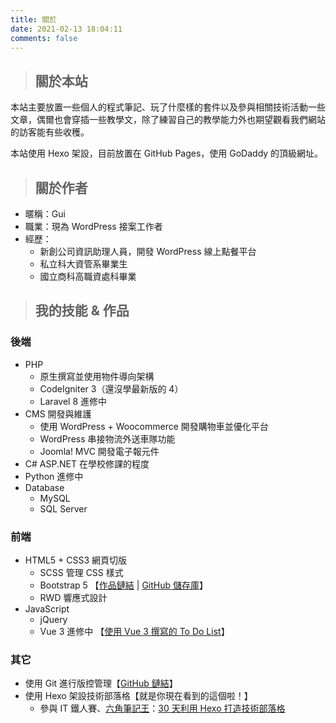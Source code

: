 ```yaml
---
title: 關於
date: 2021-02-13 18:04:11
comments: false
---
```


> ## 關於本站

本站主要放置一些個人的程式筆記、玩了什麼樣的套件以及參與相關技術活動一些文章，偶爾也會穿插一些教學文，除了練習自己的教學能力外也期望觀看我們網站的訪客能有些收穫。

本站使用 Hexo 架設，目前放置在 GitHub Pages，使用 GoDaddy 的頂級網址。

> ## 關於作者

* 暱稱：Gui
* 職業：現為 WordPress 接案工作者
* 經歷：
    * 新創公司資訊助理人員，開發 WordPress 線上點餐平台
    * 私立科大資管系畢業生
    * 國立商科高職資處科畢業

> ## 我的技能 & 作品

### 後端

* PHP
    * 原生撰寫並使用物件導向架構
    * CodeIgniter 3（還沒學最新版的 4）
    * Laravel 8 進修中
* CMS 開發與維護
    * 使用 WordPress + Woocommerce 開發購物車並優化平台
    * WordPress 串接物流外送車隊功能
    * Joomla! MVC 開發電子報元件
* C# ASP.NET 在學校修課的程度
* Python 進修中
* Database
    * MySQL
    * SQL Server

### 前端

* HTML5 + CSS3 網頁切版
    * SCSS 管理 CSS 樣式
    * Bootstrap 5 【[作品鏈結](https://guitimliu.github.io/hex-bs5-funfundraising/) | [GitHub 儲存庫](https://github.com/guitimliu/hex-bs5-funfundraising)】
    * RWD 響應式設計
* JavaScript
    * jQuery
    * Vue 3 進修中 【[使用 Vue 3 撰寫的 To Do List](https://codepen.io/guitimliu/pen/RwVMGMm)】

### 其它

* 使用 Git 進行版控管理【[GitHub 鏈結](https://github.com/guitimliu)】
* 使用 Hexo 架設技術部落格【就是你現在看到的這個啦！】
    * 參與 IT 鐵人賽、[六角筆記王](https://hackmd.io/@gfW814OqQNW3-GopXH4oRw/ByMfa31kY)：[30 天利用 Hexo 打造技術部落格](https://ithelp.ithome.com.tw/users/20139218/ironman/3910)